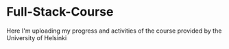 # Full-Stack-Course
Here I'm uploading my progress and activities of the course provided by the University of Helsinki
